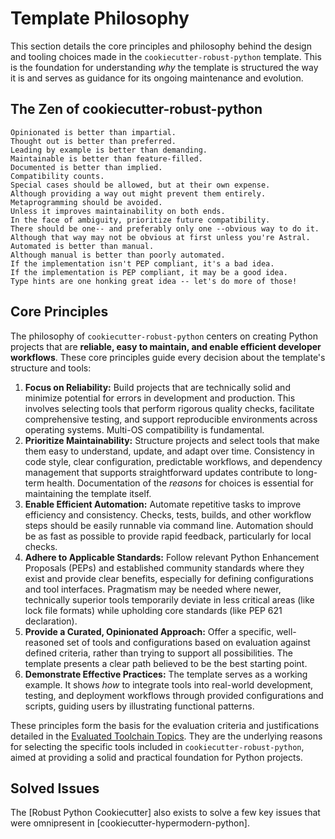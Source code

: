 # Template Philosophy

This section details the core principles and philosophy behind the design and tooling choices made in the `cookiecutter-robust-python` template. This is the foundation for understanding *why* the template is structured the way it is and serves as guidance for its ongoing maintenance and evolution.

## The Zen of cookiecutter-robust-python

```text
Opinionated is better than impartial.
Thought out is better than preferred.
Leading by example is better than demanding.
Maintainable is better than feature-filled.
Documented is better than implied.
Compatibility counts.
Special cases should be allowed, but at their own expense.
Although providing a way out might prevent them entirely.
Metaprogramming should be avoided.
Unless it improves maintainability on both ends.
In the face of ambiguity, prioritize future compatibility.
There should be one-- and preferably only one --obvious way to do it.
Although that way may not be obvious at first unless you're Astral.
Automated is better than manual.
Although manual is better than poorly automated.
If the implementation isn't PEP compliant, it's a bad idea.
If the implementation is PEP compliant, it may be a good idea.
Type hints are one honking great idea -- let's do more of those!
```
## Core Principles

The philosophy of `cookiecutter-robust-python` centers on creating Python projects that are **reliable, easy to maintain, and enable efficient developer workflows**. These core principles guide every decision about the template's structure and tools:

1.  **Focus on Reliability:** Build projects that are technically solid and minimize potential for errors in development and production. This involves selecting tools that perform rigorous quality checks, facilitate comprehensive testing, and support reproducible environments across operating systems. Multi-OS compatibility is fundamental.
2.  **Prioritize Maintainability:** Structure projects and select tools that make them easy to understand, update, and adapt over time. Consistency in code style, clear configuration, predictable workflows, and dependency management that supports straightforward updates contribute to long-term health. Documentation of the *reasons* for choices is essential for maintaining the template itself.
3.  **Enable Efficient Automation:** Automate repetitive tasks to improve efficiency and consistency. Checks, tests, builds, and other workflow steps should be easily runnable via command line. Automation should be as fast as possible to provide rapid feedback, particularly for local checks.
4.  **Adhere to Applicable Standards:** Follow relevant Python Enhancement Proposals (PEPs) and established community standards where they exist and provide clear benefits, especially for defining configurations and tool interfaces. Pragmatism may be needed where newer, technically superior tools temporarily deviate in less critical areas (like lock file formats) while upholding core standards (like PEP 621 declaration).
5.  **Provide a Curated, Opinionated Approach:** Offer a specific, well-reasoned set of tools and configurations based on evaluation against defined criteria, rather than trying to support all possibilities. The template presents a clear path believed to be the best starting point.
6.  **Demonstrate Effective Practices:** The template serves as a working example. It shows *how* to integrate tools into real-world development, testing, and deployment workflows through provided configurations and scripts, guiding users by illustrating functional patterns.

These principles form the basis for the evaluation criteria and justifications detailed in the [Evaluated Toolchain Topics](topics/index.md). They are the underlying reasons for selecting the specific tools included in `cookiecutter-robust-python`, aimed at providing a solid and practical foundation for Python projects.

## Solved Issues

The [Robust Python Cookiecutter] also exists to solve a few key issues that were omnipresent in [cookiecutter-hypermodern-python].

### 
